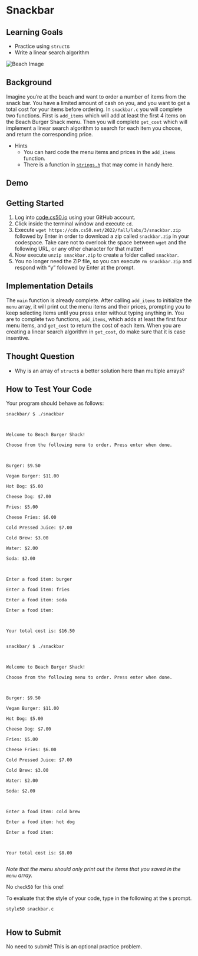 # Snackbar


## Learning Goals


* Practice using `struct`s
* Write a linear search algorithm


![Beach Image](https://cs50.harvard.edu/x/2023/problems/3/snackbar/beach-g1e2b206d7_1280.jpg)


## Background


Imagine you’re at the beach and want to order a number of items from the snack bar. You have a limited amount of cash on you, and you want to get a total cost for your items before ordering. In `snackbar.c` you will complete two functions. First is `add_items` which will add at least the first 4 items on the Beach Burger Shack menu. Then you will complete `get_cost` which will implement a linear search algorithm to search for each item you choose, and return the corresponding price.


* Hints
	+ You can hard code the menu items and prices in the `add_items` function.
	+ There is a function in [`strings.h`](https://manual.cs50.io/#strings.h) that may come in handy here.


## Demo



## Getting Started


1. Log into [code.cs50.io](https://code.cs50.io/) using your GitHub account.
2. Click inside the terminal window and execute `cd`.
3. Execute `wget https://cdn.cs50.net/2022/fall/labs/3/snackbar.zip` followed by Enter in order to download a zip called `snackbar.zip` in your codespace. Take care not to overlook the space between `wget` and the following URL, or any other character for that matter!
4. Now execute `unzip snackbar.zip` to create a folder called `snackbar`.
5. You no longer need the ZIP file, so you can execute `rm snackbar.zip` and respond with “y” followed by Enter at the prompt.


## Implementation Details


The `main` function is already complete. After calling `add_items` to initialize the `menu` array, it will print out the menu items and their prices, prompting you to keep selecting items until you press enter without typing anything in. You are to complete two functions, `add_items`, which adds at least the first four menu items, and `get_cost` to return the cost of each item. When you are creating a linear search algorithm in `get_cost`, do make sure that it is case insentive.


## Thought Question


* Why is an array of `struct`s a better solution here than multiple arrays?


## How to Test Your Code


Your program should behave as follows:



```
snackbar/ $ ./snackbar



Welcome to Beach Burger Shack!

Choose from the following menu to order. Press enter when done.



Burger: $9.50

Vegan Burger: $11.00

Hot Dog: $5.00

Cheese Dog: $7.00

Fries: $5.00

Cheese Fries: $6.00

Cold Pressed Juice: $7.00

Cold Brew: $3.00

Water: $2.00

Soda: $2.00



Enter a food item: burger

Enter a food item: fries

Enter a food item: soda

Enter a food item: 



Your total cost is: $16.50


```


```
snackbar/ $ ./snackbar



Welcome to Beach Burger Shack!

Choose from the following menu to order. Press enter when done.



Burger: $9.50

Vegan Burger: $11.00

Hot Dog: $5.00

Cheese Dog: $7.00

Fries: $5.00

Cheese Fries: $6.00

Cold Pressed Juice: $7.00

Cold Brew: $3.00

Water: $2.00

Soda: $2.00



Enter a food item: cold brew

Enter a food item: hot dog

Enter a food item: 



Your total cost is: $8.00


```

*Note that the menu should only print out the items that you saved in the `menu` array.*


No `check50` for this one!


To evaluate that the style of your code, type in the following at the `$` prompt.



```
style50 snackbar.c


```

## How to Submit


No need to submit! This is an optional practice problem.







